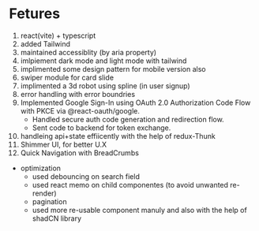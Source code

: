 # Fetures
1. react(vite) + typescript
2. added Tailwind
3. maintained accessiblity (by aria property)
4. imlpiement dark mode and light mode with tailwind
5. implimented some design pattern for mobile  version also
6. swiper module for card slide
7. implimented a 3d robot using spline (in user signup)
8. error handling with error boundries  
9. Implemented Google Sign-In using OAuth 2.0 Authorization Code Flow with PKCE via @react-oauth/google.
    - Handled secure auth code generation and redirection flow.
    - Sent code to backend for token exchange.
10. handleing api+state effiicently with the help of redux-Thunk
11. Shimmer UI, for better U.X 
12. Quick Navigation with BreadCrumbs

* optimization 
    - used debouncing on search field
    - used react memo on child componentes (to avoid unwanted re-render)
    - pagination
    - used more re-usable component manuly and also with the help of shadCN library